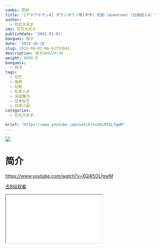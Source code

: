```yaml
---
combi: 其他
title: '[アホアホマン4] ダウンタウン等[中字] 短剧（downtown）（白痴超人4）'
author:
  - 花花大天才
zmz: 花花大天才
publishdate: '2001-01-03'
bangumi: 段子
date: '2019-10-10'
slug: 2019-08-01-NA-61753641
description: 段子&#8226;NA
weight: 8990.0
bangumis:
  - 段子
tags:
  - 综艺
  - 搞笑
  - 短剧
  - 松本人志
  - 滨田雅功
  - 日本综艺
  - 日本小品
categories:
  - 花花大天才

brief: "https://www.youtube.com/watch?v=XQiR5OLfgwM"
---
```

![](https://raw.githubusercontent.com/tcgriffith/owaraisite/master/static/tmpimg/ee249c2cc83534562fa3eceb9ecbac59717b06b3.jpg.480.jpg)
# 简介  
https://www.youtube.com/watch?v=XQiR5OLfgwM  

[去B站观看](https://www.bilibili.com/video/av61753641/)
<div class ="resp-container"><iframe class="testiframe" src="//player.bilibili.com/player.html?aid=61753641"", scrolling="no", allowfullscreen="true" > </iframe></div> 
